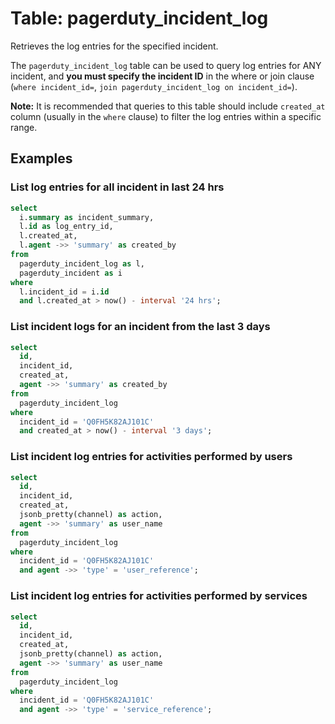 # Table: pagerduty_incident_log

Retrieves the log entries for the specified incident.

The `pagerduty_incident_log` table can be used to query log entries for ANY incident, and **you must specify the incident ID** in the where or join clause (`where incident_id=`, `join pagerduty_incident_log on incident_id=`).

**Note:** It is recommended that queries to this table should include `created_at` column (usually in the `where` clause) to filter the log entries within a specific range.

## Examples

### List log entries for all incident in last 24 hrs

```sql
select
  i.summary as incident_summary,
  l.id as log_entry_id,
  l.created_at,
  l.agent ->> 'summary' as created_by
from
  pagerduty_incident_log as l,
  pagerduty_incident as i
where
  l.incident_id = i.id
  and l.created_at > now() - interval '24 hrs';
```

### List incident logs for an incident from the last 3 days

```sql
select
  id,
  incident_id,
  created_at,
  agent ->> 'summary' as created_by
from
  pagerduty_incident_log
where
  incident_id = 'Q0FH5K82AJ101C'
  and created_at > now() - interval '3 days';
```

### List incident log entries for activities performed by users

```sql
select
  id,
  incident_id,
  created_at,
  jsonb_pretty(channel) as action,
  agent ->> 'summary' as user_name
from
  pagerduty_incident_log
where
  incident_id = 'Q0FH5K82AJ101C'
  and agent ->> 'type' = 'user_reference';
```

### List incident log entries for activities performed by services

```sql
select
  id,
  incident_id,
  created_at,
  jsonb_pretty(channel) as action,
  agent ->> 'summary' as user_name
from
  pagerduty_incident_log
where
  incident_id = 'Q0FH5K82AJ101C'
  and agent ->> 'type' = 'service_reference';
```
